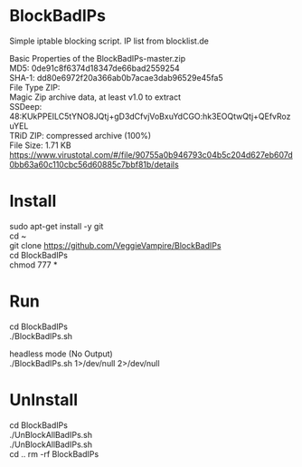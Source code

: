 # BlockBadIPs
Simple iptable blocking script. IP list from blocklist.de


Basic Properties of the BlockBadIPs-master.zip <br>
MD5:	0de91c8f6374d18347de66bad2559254 <br>
SHA-1:	dd80e6972f20a366ab0b7acae3dab96529e45fa5 <br>
File Type	ZIP: <br>
Magic	Zip archive data, at least v1.0 to extract <br>
SSDeep:	48:KUkPPEILC5tYNO8JQtj+gD3dCfvjVoBxuYdCGO:hk3EOQtwQtj+QEfvRozuYEL <br>
TRiD	ZIP: compressed archive (100%) <br>
File Size:	1.71 KB <br>
https://www.virustotal.com/#/file/90755a0b946793c04b5c204d627eb607d0bb63a60c110cbc56d60885c7bbf81b/details

# Install
sudo apt-get install -y git <br>
cd ~ <br>
git clone https://github.com/VeggieVampire/BlockBadIPs <br>
cd BlockBadIPs<br>
chmod 777 * <br>

# Run
cd BlockBadIPs <br>
./BlockBadIPs.sh <br>

headless mode (No Output)<br>
./BlockBadIPs.sh 1>/dev/null 2>/dev/null <br>

# UnInstall
cd BlockBadIPs <br>
./UnBlockAllBadIPs.sh <br>
./UnBlockAllBadIPs.sh <br>
cd ..
rm -rf BlockBadIPs
